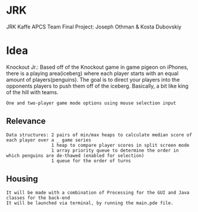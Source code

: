 # JRK
JRK Kaffe APCS Team Final Project: Joseph Othman & Kosta Dubovskiy

# Idea
Knockout Jr.:
    Based off of the Knockout game in game pigeon on iPhones, there is a playing area(iceberg)
  where each player starts with an equal amount of players(penguins). The goal is to direct
  your players into the opponents players to push them off of the iceberg. Basically, a bit like king
  of the hill with teams.

    One and two-player game mode options using mouse selection input

  ## Relevance
    Data structures: 2 pairs of min/max heaps to calculate median score of each player over a _ game series
                     1 heap to compare player scores in split screen mode
                     1 array priority queue to determine the order in which penguins are de-thawed (enabled for selection)
                     1 queue for the order of turns

  ## Housing
    It will be made with a combination of Processing for the GUI and Java classes for the back-end
    It will be launched via terminal, by running the main.pde file.
